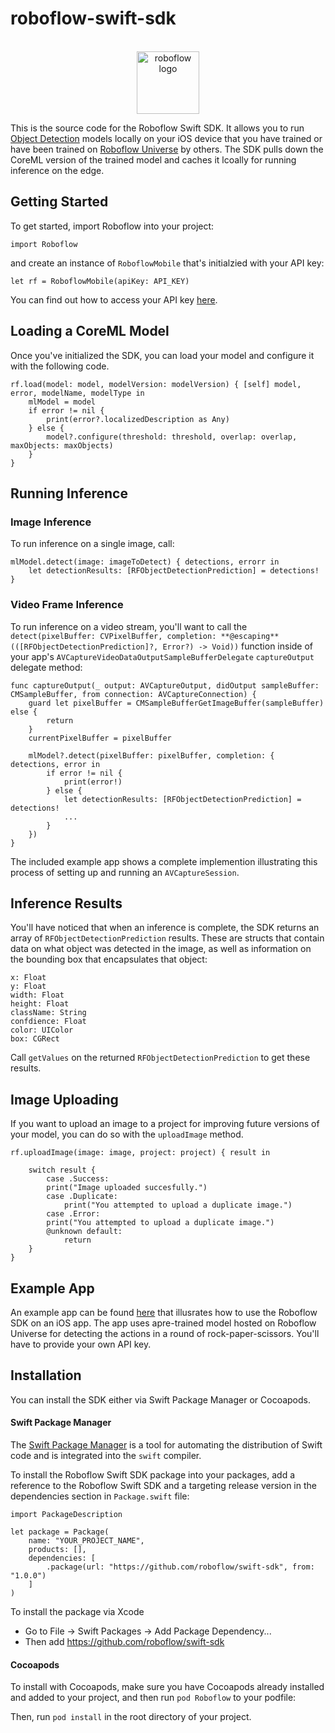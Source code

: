 # roboflow-swift-sdk	

<p align="center">
    </br>
    <img width="100" src="https://github.com/roboflow-ai/notebooks/raw/main/assets/roboflow_logomark_color.svg" alt="roboflow logo">
    </br>
</p>

This is the source code for the Roboflow Swift SDK. It allows you to run [Object Detection](https://blog.roboflow.com/object-detection/) models locally on your iOS device that you have trained or have been trained on [Roboflow Universe](https://universe.roboflow.com) by others. The SDK pulls down the CoreML version of the trained model and caches it lcoally for running inference on the edge. 



## Getting Started 

To get started, import Roboflow into your project: 

`import Roboflow`

and create an instance of `RoboflowMobile` that's initialzied with your API key: 

`let rf = RoboflowMobile(apiKey: API_KEY)`

You can find out how to access your API key [here](https://docs.roboflow.com/rest-api).



## Loading a CoreML Model 

Once you've initialized the SDK, you can load your model and configure it with the following code. 

```
rf.load(model: model, modelVersion: modelVersion) { [self] model, error, modelName, modelType in
    mlModel = model
    if error != nil {
        print(error?.localizedDescription as Any)
    } else {
        model?.configure(threshold: threshold, overlap: overlap, maxObjects: maxObjects)
    }
}
```



## Running Inference ## 



### Image Inference ### 

To run inference on a single image, call: 

```
mlModel.detect(image: imageToDetect) { detections, errorr in
    let detectionResults: [RFObjectDetectionPrediction] = detections!
}
```



### Video Frame Inference ###

To run inference on a video stream, you'll want to call the `detect(pixelBuffer: CVPixelBuffer, completion: **@escaping** (([RFObjectDetectionPrediction]?, Error?) -> Void))` function inside of your app's `AVCaptureVideoDataOutputSampleBufferDelegate` `captureOutput` delegate method: 

```
func captureOutput(_ output: AVCaptureOutput, didOutput sampleBuffer: CMSampleBuffer, from connection: AVCaptureConnection) {
    guard let pixelBuffer = CMSampleBufferGetImageBuffer(sampleBuffer) else {
        return
    }
    currentPixelBuffer = pixelBuffer

    mlModel?.detect(pixelBuffer: pixelBuffer, completion: { detections, error in
        if error != nil {
            print(error!)
        } else {
            let detectionResults: [RFObjectDetectionPrediction] = detections!
            ...
        }
    })
}
```

The included example app shows a complete implemention illustrating this process of setting up and running an `AVCaptureSession`. 



## Inference Results ###

You'll have noticed that when an inference is complete, the SDK returns an array of `RFObjectDetectionPrediction` results. These are structs that contain data on what object was detected in the image, as well as information on the bounding box that encapsulates that object: 

```
x: Float
y: Float
width: Float
height: Float
className: String
confdience: Float 
color: UIColor
box: CGRect
```

Call `getValues` on the returned `RFObjectDetectionPrediction` to get these results. 



## Image Uploading 

If you want to upload an image to a project for improving future versions of your model, you can do so with the `uploadImage` method. 

```
rf.uploadImage(image: image, project: project) { result in

    switch result {
        case .Success:
		print("Image uploaded succesfully.")
        case .Duplicate:
        	print("You attempted to upload a duplicate image.")
        case .Error:
		print("You attempted to upload a duplicate image.")
        @unknown default:
            return
    }
}
```



## Example App ##

An example app can be found [here](https://github.com/roboflow/roboflow-swift-examples) that illusrates how to use the Roboflow SDK on an iOS app. The app uses apre-trained model hosted on Roboflow Universe for detecting the actions in a round of rock-paper-scissors. You'll have to provide your own API key. 



## Installation 

You can install the SDK either via Swift Package Manager or Cocoapods. 



#### Swift Package Manager ####

The [Swift Package Manager](https://swift.org/package-manager/) is a tool for automating the distribution of Swift code and is integrated into the `swift` compiler.

To install the Roboflow Swift SDK package into your packages, add a reference to the Roboflow Swift SDK and a targeting release version in the dependencies section in `Package.swift` file:

```
import PackageDescription

let package = Package(
    name: "YOUR_PROJECT_NAME",
    products: [],
    dependencies: [
        .package(url: "https://github.com/roboflow/swift-sdk", from: "1.0.0")
    ]
)
```

To install the package via Xcode

- Go to File -> Swift Packages -> Add Package Dependency...
- Then add https://github.com/roboflow/swift-sdk



#### Cocoapods ####

To install with Cocoapods, make sure you have Cocoapods already installed and added to your project, and then run `pod Roboflow` to your podfile: 

Then, run `pod install` in the root directory of your project. 


